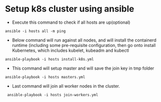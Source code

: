 # Setup k8s cluster using ansible

* Execute this command to check if all hosts are up(optional)
````
ansible -i hosts all -m ping
````

* Below command will run against all nodes, and will install the containerd runtime (including some pre-requisite configuration, then go onto install Kubernetes, which includes kubelet, kubeadm and kubectl
```
ansible-playbook -i hosts install-k8s.yml
```
* This command will setup master and will save the join key in tmp folder
```
ansible-playbook -i hosts masters.yml
```
* Last command will join all worker nodes in the cluster.
```
 ansible-playbook -i hosts join-workers.yml
```